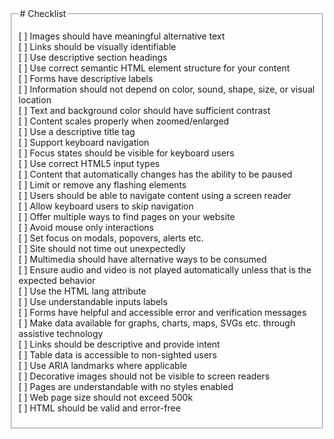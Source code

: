 <fieldset>
    <legend># Checklist</legend>

[ ] Images should have meaningful alternative text  
[ ] Links should be visually identifiable  
[ ] Use descriptive section headings  
[ ] Use correct semantic HTML element structure for your content  
[ ] Forms have descriptive labels  
[ ] Information should not depend on color, sound, shape, size, or visual location  
[ ] Text and background color should have sufficient contrast  
[ ] Content scales properly when zoomed/enlarged  
[ ] Use a descriptive title tag  
[ ] Support keyboard navigation  
[ ] Focus states should be visible for keyboard users  
[ ] Use correct HTML5 input types  
[ ] Content that automatically changes has the ability to be paused  
[ ] Limit or remove any flashing elements  
[ ] Users should be able to navigate content using a screen reader  
[ ] Allow keyboard users to skip navigation  
[ ] Offer multiple ways to find pages on your website  
[ ] Avoid mouse only interactions  
[ ] Set focus on modals, popovers, alerts etc.  
[ ] Site should not time out unexpectedly  
[ ] Multimedia should have alternative ways to be consumed  
[ ] Ensure audio and video is not played automatically unless that is the expected behavior  
[ ] Use the HTML lang attribute  
[ ] Use understandable inputs labels  
[ ] Forms have helpful and accessible error and verification messages  
[ ] Make data available for graphs, charts, maps, SVGs etc. through assistive technology  
[ ] Links should be descriptive and provide intent  
[ ] Table data is accessible to non-sighted users  
[ ] Use ARIA landmarks where applicable  
[ ] Decorative images should not be visible to screen readers  
[ ] Pages are understandable with no styles enabled  
[ ] Web page size should not exceed 500k  
[ ] HTML should be valid and error-free

</fieldset>
